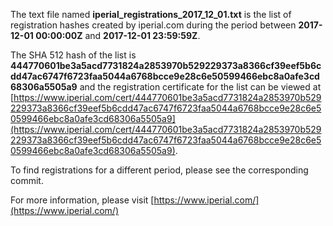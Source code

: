 The text file named **iperial_registrations_2017_12_01.txt** is the list of registration hashes created by iperial.com during the period between **2017-12-01 00:00:00Z** and **2017-12-01 23:59:59Z**.

The SHA 512 hash of the list is **444770601be3a5acd7731824a2853970b529229373a8366cf39eef5b6cdd47ac6747f6723faa5044a6768bcce9e28c6e50599466ebc8a0afe3cd68306a5505a9** and the registration certificate for the list can be viewed at [https://www.iperial.com/cert/444770601be3a5acd7731824a2853970b529229373a8366cf39eef5b6cdd47ac6747f6723faa5044a6768bcce9e28c6e50599466ebc8a0afe3cd68306a5505a9](https://www.iperial.com/cert/444770601be3a5acd7731824a2853970b529229373a8366cf39eef5b6cdd47ac6747f6723faa5044a6768bcce9e28c6e50599466ebc8a0afe3cd68306a5505a9).

To find registrations for a different period, please see the corresponding commit.

For more information, please visit [https://www.iperial.com/](https://www.iperial.com/)
